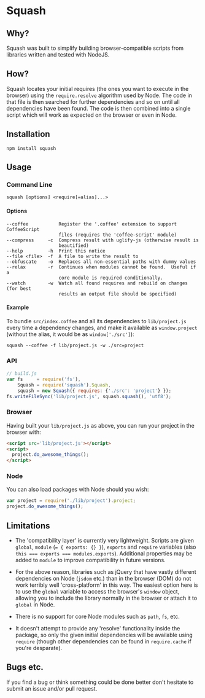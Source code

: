 # Squash

## Why?

Squash was built to simplify building browser-compatible scripts from libraries
written and tested with NodeJS.

## How?

Squash locates your initial requires (the ones you want to execute in the
browser) using the `require.resolve` algorithm used by Node.  The code in that
file is then searched for further dependencies and so on until all dependencies
have been found.  The code is then combined into a single script which will work
as expected on the browser or even in Node.

## Installation

    npm install squash

## Usage

### Command Line

    squash [options] <require[=alias]...>

#### Options

    --coffee           Register the '.coffee' extension to support CoffeeScript
                       files (requires the 'coffee-script' module)
    --compress     -c  Compress result with uglify-js (otherwise result is
                       beautified)
    --help         -h  Print this notice
    --file <file>  -f  A file to write the result to
    --obfuscate    -o  Replaces all non-essential paths with dummy values
    --relax        -r  Continues when modules cannot be found.  Useful if a
                       core module is required conditionally.
    --watch        -w  Watch all found requires and rebuild on changes (for best
                       results an output file should be specified)

#### Example

To bundle `src/index.coffee` and all its dependencies to `lib/project.js` every
time a dependency changes, and make it available as `window.project` (without
the alias, it would be as `window['./src']`):

    squash --coffee -f lib/project.js -w ./src=project

### API

```javascript
// build.js
var fs     = require('fs'),
    Squash = require('squash').Squash,
    squash = new Squash({ requires: {'./src': 'project'} });
fs.writeFileSync('lib/project.js', squash.squash(), 'utf8');
```

### Browser

Having built your `lib/project.js` as above, you can run your project in the browser with:

```html
<script src='lib/project.js'></script>
<script>
  project.do_awesome_things();
</script>
```

### Node

You can also load packages with Node should you wish:

```javascript
var project = require('./lib/project').project;
project.do_awesome_things();
```

## Limitations

* The 'compatibility layer' is currently very lightweight.  Scripts are given
  `global`, `module` (`= { exports: {} }`), `exports` and `require` variables
  (also `this === exports === modules.exports`).  Additional properties may be
  added to `module` to improve compatibility in future versions.

* For the above reason, libraries such as jQuery that have vastly different
  dependencies on Node (`jsdom` etc.) than in the browser (DOM) do not work
  terribly well 'cross-platform' in this way.  The easiest option here is to use
  the `global` variable to access the browser's `window` object, allowing you to
  include the library normally in the browser or attach it to `global` in Node.

* There is no support for core Node modules such as `path`, `fs`, etc.

* It doesn't attempt to provide any 'resolve' functionality inside the package,
  so only the given initial dependencies will be available using `require`
  (though other dependencies can be found in `require.cache` if you're
  desparate).

## Bugs etc.

If you find a bug or think something could be done better don't hesitate to
submit an issue and/or pull request.